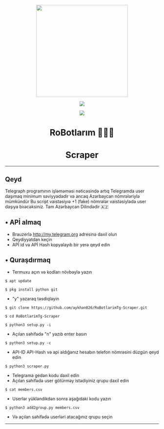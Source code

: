 <p align="center">
  <img src="https://telegra.ph/file/d827dfc6b2da61667a5d4.jpg" width="300" height="300">
</p>

<p align="center"><img src="https://img.shields.io/badge/Version-3.1-brightgreen"></p>
<p align="center">
  <a href="https://github.com/aykhan026">
    <img src="https://img.shields.io/github/followers/aykhan026?label=Follow&style=social">
  </a>
  <a href="https://github.com/aykhan026/RoBotlarimTg-Scraper">
    
  </a>

<div align="center">
  <h1>RoBotlarım 👨🏻‍💻</h1>
  <h1>Scraper</h1>
</div>

---
## Qeyd 
Telegraph programının işləməməsi nəticəsində artıq 
Telegramda user daşımaq minimum səviyyədədir və ancaq Azərbaycan nömrələriylə mümkündür
Bu script vaistəsiyıə +1 (fake) nömrələr vaistəsiylədə user daşıya biıəcəksiniz.
Tam Azərbaycan Dilindədir 🇦🇿


## • APİ almaq
* Brauzerlə http://my.telegram.org adresinə daxil olun
* Qeydiyyatdan keçin
* APİ id və APİ Hash kopyalayıb bir yerə qeyd edin

## • Quraşdırmaq
* Termuxu açın və kodları növbəylə yazın

`$ apt update`

`$ pkg install python git`

* "y" yazaraq təsdiqləyin

`$ git clone https://github.com/aykhan026/RoBotlarimTg-Scraper.git`

`$ cd RoBotlarimTg-Scraper`

`$ python3 setup.py -i`

* Açılan səhifədə "n" yazıb enter basın

`$ python3 setup.py -c`

* API-ID API-Hash və api aldığənız hesabın telefon nömrəsini düzgün qeyd edin

`$ python3 scraper.py`

* Telegrama gedən kodu daxil edin
* Açılan səhifədə user götürməy istədiyiniz qrupu daxil edin

`$ cat members.csv`

* Userlər yükləndikdən sonra aşağıdaki kodu yazın

`$ python3 add2group.py members.csv`

* Və açılan səhifədə userləri atacağınız qrupu seçin
---

